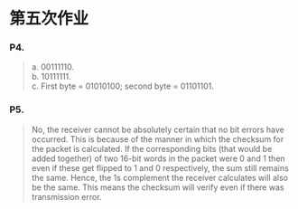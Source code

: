 # 第五次作业 
### P4.  
> a. 00111110.  
> b. 10111111.  
> c. First byte = 01010100; second byte = 01101101.  
### P5.  
> No, the receiver cannot be absolutely certain that no bit errors have occurred. This is because of the manner in which the checksum for the packet is calculated. If the corresponding bits (that would be added together) of two 16-bit words in the packet were 0 and 1 then even if these get flipped to 1 and 0 respectively, the sum still remains the same. Hence, the 1s complement the receiver calculates will also be the same. This means the checksum will verify even if there was transmission error.  
